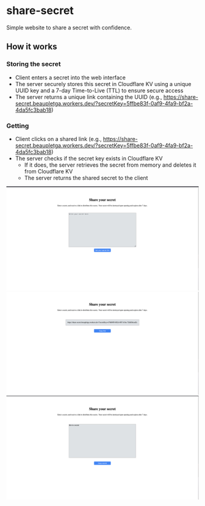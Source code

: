 # share-secret

Simple website to share a secret with confidence.

## How it works

### Storing the secret

- Client enters a secret into the web interface
- The server securely stores this secret in Cloudflare KV using a unique UUID key and a 7-day Time-to-Live (TTL) to ensure secure access
- The server returns a unique link containing the UUID (e.g., https://share-secret.beaupletga.workers.dev/?secretKey=5ffbe83f-0af9-4fa9-bf2a-4da5fc3bab18)

### Getting 

- Client clicks on a shared link (e.g., https://share-secret.beaupletga.workers.dev/?secretKey=5ffbe83f-0af9-4fa9-bf2a-4da5fc3bab18)
- The server checks if the secret key exists in Cloudflare KV
    - If it does, the server retrieves the secret from memory and deletes it from Cloudflare KV
    - The server returns the shared secret to the client

![](https://github.com/beaupletga/share-secret/blob/master/assets/share-secret-homepage.png)
![](https://github.com/beaupletga/share-secret/blob/master/assets/share-secret-link.png)
![](https://github.com/beaupletga/share-secret/blob/master/assets/share-secret-retrieval.png)

